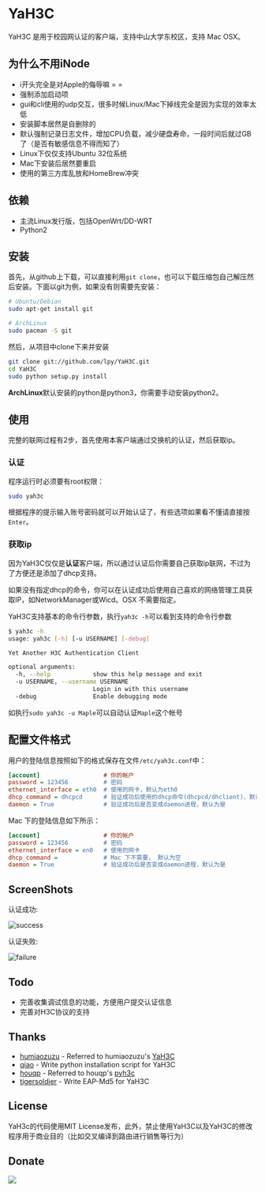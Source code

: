 YaH3C
=====

YaH3C 是用于校园网认证的客户端，支持中山大学东校区，支持 Mac OSX。

为什么不用iNode
---------------

* i开头完全是对Apple的侮辱嘛 = =
* 强制添加启动项
* gui和cli使用的udp交互，很多时候Linux/Mac下掉线完全是因为实现的效率太低
* 安装脚本居然是自删除的
* 默认强制记录日志文件，增加CPU负载，减少硬盘寿命，一段时间后就过GB了（是否有敏感信息不得而知了）
* Linux下仅仅支持Ubuntu 32位系统
* Mac下安装后居然要重启
* 使用的第三方库乱放和HomeBrew冲突

依赖
------------
 
* 主流Linux发行版，包括OpenWrt/DD-WRT
* Python2

安装
------------

首先，从github上下载，可以直接利用`git clone`，也可以下载压缩包自己解压然后安装。下面以git为例，如果没有则需要先安装：

```bash
# Ubuntu/Debian
sudo apt-get install git

# ArchLinux
sudo pacman -S git
```
然后，从项目中clone下来并安装

```bash
git clone git://github.com/lpy/YaH3C.git
cd YaH3C
sudo python setup.py install
```

**ArchLinux**默认安装的python是python3，你需要手动安装python2。

使用
----

完整的联网过程有2步，首先使用本客户端通过交换机的认证，然后获取ip。

### 认证

程序运行时必须要有root权限：

```bash
sudo yah3c
```

根据程序的提示输入账号密码就可以开始认证了，有些选项如果看不懂请直接按`Enter`。

### 获取ip

因为YaH3C仅仅是**认证**客户端，所以通过认证后你需要自己获取ip联网，不过为了方便还是添加了dhcp支持。

如果没有指定dhcp的命令，你可以在认证成功后使用自己喜欢的网络管理工具获取IP，如NetworkManager或Wicd。OSX 不需要指定。

YaH3C支持基本的命令行参数，执行`yah3c -h`可以看到支持的命令行参数

``` bash
$ yah3c -h       
usage: yah3c [-h] [-u USERNAME] [-debug]

Yet Another H3C Authentication Client

optional arguments:
  -h, --help            show this help message and exit
  -u USERNAME, --username USERNAME
                        Login in with this username
  -debug                Enable debugging mode
```

如执行`sudo yah3c -u Maple`可以自动认证`Maple`这个帐号

配置文件格式
---------
用户的登陆信息按照如下的格式保存在文件`/etc/yah3c.conf`中：

``` ini
[account]                  # 你的帐户 
password = 123456          # 密码
ethernet_interface = eth0  # 使用的网卡，默认为eth0
dhcp_command = dhcpcd      # 验证成功后使用的dhcp命令(dhcpcd/dhclient)，默认为空
daemon = True              # 验证成功后是否变成daemon进程，默认为是
```

Mac 下的登陆信息如下所示：

``` ini
[account]                  # 你的帐户
password = 123456          # 密码
ethernet_interface = en0   # 使用的网卡
dhcp_command =             # Mac 下不需要， 默认为空
daemon = True              # 验证成功后是否变成daemon进程，默认为是
```

ScreenShots
-----------

认证成功:

![success](https://raw.github.com/humiaozuzu/YaH3C/master/screenshots/success.png)

认证失败:

![failure](https://raw.github.com/humiaozuzu/YaH3C/master/screenshots/failure.png)


Todo
----
* 完善收集调试信息的功能，方便用户提交认证信息
* 完善对H3C协议的支持

Thanks
------
* [humiaozuzu](https://github.com/humiaozuzu) - Referred to humiaozuzu's [YaH3C](https://github.com/humiaozuzu/YaH3C)
* [qiao](https://github.com/qiao) - Write python installation script for YaH3C
* [houqp](https://github.com/houqp) - Referred to houqp's [pyh3c](https://github.com/houqp/pyh3c)
* [tigersoldier](https://github.com/tigersoldier) - Write EAP-Md5 for YaH3C

License
-------
YaH3c的代码使用MIT License发布，此外，禁止使用YaH3C以及YaH3C的修改程序用于商业目的（比如交叉编译到路由进行销售等行为）

Donate
------

 <a href='http://me.alipay.com/humiaozuzu'> <img src='https://img.alipay.com/sys/personalprod/style/mc/btn-index.png' /> </a>
